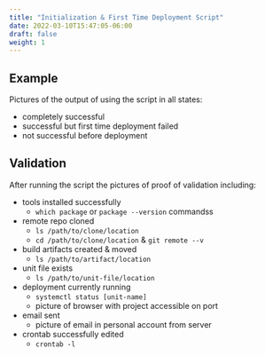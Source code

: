 ```yaml
---
title: "Initialization & First Time Deployment Script"
date: 2022-03-10T15:47:05-06:00
draft: false
weight: 1
---
```


## Example

Pictures of the output of using the script in all states:

- completely successful
- successful but first time deployment failed
- not successful before deployment

## Validation

After running the script the pictures of proof of validation including:

- tools installed successfully
  - `which package` or `package --version` commandss
- remote repo cloned
  - `ls /path/to/clone/location`
  - `cd /path/to/clone/location` & `git remote --v`
- build artifacts created & moved
  - `ls /path/to/artifact/location`
- unit file exists
  - `ls /path/to/unit-file/location`
- deployment currently running
  - `systemctl status [unit-name]`
  - picture of browser with project accessible on port
- email sent
  - picture of email in personal account from server
- crontab successfully edited
  - `crontab -l`